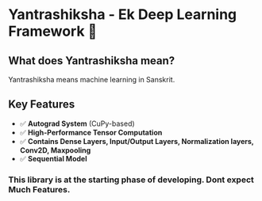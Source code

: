 # Yantrashiksha - Ek Deep Learning Framework 🤖

## What does Yantrashiksha mean?
Yantrashiksha means machine learning in Sanskrit.

## Key Features
- ✅ **Autograd System** (CuPy-based)  
- ✅ **High-Performance Tensor Computation**  
- ✅ **Contains Dense Layers, Input/Output Layers, Normalization layers, Conv2D, Maxpooling** 
- ✅ **Sequential Model**

### This library is at the starting phase of developing. Dont expect Much Features.
